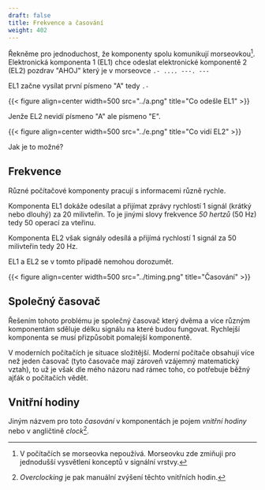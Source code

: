```yaml
---
draft: false
title: Frekvence a časování
weight: 402
---
```


Řekněme pro jednoduchost, že komponenty spolu komunikují morseovkou[^m]. Elektronická komponenta 1 (EL1) chce odeslat elektronické komponentě 2 (EL2) pozdrav "AHOJ" který je v morseovce `.- .... ---. ---`

EL1 začne vysílat první písmeno "A" tedy `.-`

{{< figure align=center width=500 src="../a.png" title="Co odešle EL1" >}}

Jenže EL2 nevidí písmeno "A" ale písmeno "E".

{{< figure align=center width=500 src="../e.png" title="Co vidí EL2" >}}

Jak je to možné?

## Frekvence

Různé počítačové komponenty pracují s informacemi různě rychle.

Komponenta EL1 dokáže odesílat a přijímat zprávy rychlostí 1 signál (krátký nebo dlouhý) za 20 milivteřin. To je jinými slovy frekvence *50 hertzů* (50 Hz) tedy 50 operací za vteřinu.

Komponenta EL2 však signály odesílá a přijímá rychlostí 1 signál za 50 milivteřin tedy 20 Hz. 

EL1 a EL2 se v tomto případě nemohou dorozumět.

{{< figure align=center width=500 src="../timing.png" title="Časování" >}}

## Společný časovač

Řešením tohoto problému je společný časovač který dvěma a více různým komponentám sděluje délku signálu na které budou fungovat. Rychlejší komponenta se musí přizpůsobit pomalejší komponentě.

V moderních počítačích je situace složitější. Moderní počítače obsahují více než jeden časovač (tyto časovače mají zároveň vzájemný matematický vztah), to už je však dle mého názoru nad rámec toho, co potřebuje běžný ajťák o počítačích vědět.

## Vnitřní hodiny

Jiným názvem pro toto *časování* v komponentách je pojem *vnitřní hodiny* nebo v angličtině *clock*[^o]. 

[^m]: V počítačích se morseovka nepoužívá. Morseovku zde zmiňuji pro jednodušší vysvětlení konceptů v signální vrstvy.

[^o]: *Overclocking* je pak manuální zvýšení těchto vnitřních hodin.